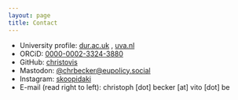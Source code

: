 ```yaml
---
layout: page
title: Contact
---
```


- University profile: [dur.ac.uk](https://www.dur.ac.uk/research/directory/staff/?id=16482) , [uva.nl](https://ibed.uva.nl/profile/b/e/c.becker/c.becker.html?origin=PhBA5%2FeKQZalU1qeDjma3Q)
- ORCiD: [0000-0002-3324-3880](https://orcid.org/0000-0002-3324-3880)
- GitHub: [christovis](https://github.com/Christovis)
- Mastodon: [@chrbecker@eupolicy.social](https://mastodon.green/@chrbecker@eupolicy.social)
- Instagram: [skoopidaki](https://www.instagram.com/skoopidaki/)
- E-mail (read right to left):  christoph [dot] becker [at] vito [dot] be